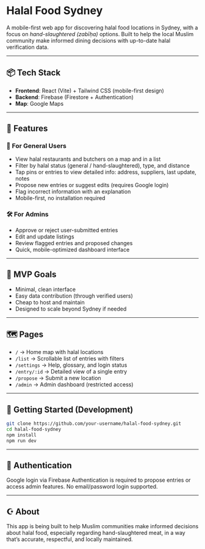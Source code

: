 # Halal Food Sydney

A mobile-first web app for discovering halal food locations in Sydney, with a focus on *hand-slaughtered (zabīḥa)* options. Built to help the local Muslim community make informed dining decisions with up-to-date halal verification data.

---

## 📦 Tech Stack

- **Frontend**: React (Vite) + Tailwind CSS (mobile-first design)
- **Backend**: Firebase (Firestore + Authentication)
- **Map**: Google Maps

---

## 🌟 Features

### 🧍 For General Users
- View halal restaurants and butchers on a map and in a list
- Filter by halal status (general / hand-slaughtered), type, and distance
- Tap pins or entries to view detailed info: address, suppliers, last update, notes
- Propose new entries or suggest edits (requires Google login)
- Flag incorrect information with an explanation
- Mobile-first, no installation required

### 🛠️ For Admins
- Approve or reject user-submitted entries
- Edit and update listings
- Review flagged entries and proposed changes
- Quick, mobile-optimized dashboard interface

---

## 🚧 MVP Goals

- Minimal, clean interface
- Easy data contribution (through verified users)
- Cheap to host and maintain
- Designed to scale beyond Sydney if needed

---

## 🗺️ Pages

- `/` → Home map with halal locations
- `/list` → Scrollable list of entries with filters
- `/settings` → Help, glossary, and login status
- `/entry/:id` → Detailed view of a single entry
- `/propose` → Submit a new location
- `/admin` → Admin dashboard (restricted access)

---

## 🚀 Getting Started (Development)

```bash
git clone https://github.com/your-username/halal-food-sydney.git
cd halal-food-sydney
npm install
npm run dev
```

---

## 🔐 Authentication

Google login via Firebase Authentication is required to propose entries or access admin features. No email/password login supported.

---

## ☪️ About

This app is being built to help Muslim communities make informed decisions about halal food, especially regarding hand-slaughtered meat, in a way that’s accurate, respectful, and locally maintained.